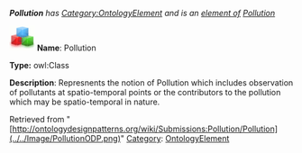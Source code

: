 ___Pollution__ has [Category:OntologyElement](../../Category/OntologyElement "Category:OntologyElement") and is an [element of](../../Property/ElementOf "Property:ElementOf") [Pollution](../../Submissions/Pollution "Submissions:Pollution")_


  




[![Class](../../images/thumb/2/27/Class.gif/45px-Class.gif)](../../Image/Class.gif "Class")
__Name__: Pollution 


__Type:__ owl:Class 


__Description__: Represnents the notion of Pollution which includes observation of pollutants at spatio-temporal points or the contributors to the pollution which may be spatio-temporal in nature. 





Retrieved from "[http://ontologydesignpatterns.org/wiki/Submissions:Pollution/Pollution](../../Image/PollutionODP.png)"
 [Category](http://ontologydesignpatterns.org/wiki/Special:Categories "Special:Categories"): [OntologyElement](../../Category/OntologyElement "Category:OntologyElement")